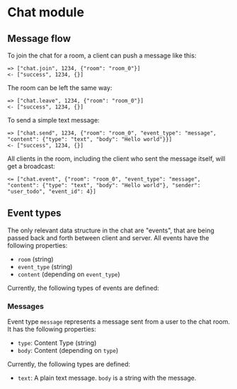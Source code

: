 # Chat module

## Message flow

To join the chat for a room, a client can push a message like this:

    => ["chat.join", 1234, {"room": "room_0"}]
    <- ["success", 1234, {}]

The room can be left the same way:

    => ["chat.leave", 1234, {"room": "room_0"}]
    <- ["success", 1234, {}]

To send a simple text message:

    => ["chat.send", 1234, {"room": "room_0", "event_type": "message", "content": {"type": "text", "body": "Hello world"}}]
    <- ["success", 1234, {}]

All clients in the room, including the client who sent the message itself, will get a broadcast:

    <= ["chat.event", {"room": "room_0", "event_type": "message", "content": {"type": "text", "body": "Hello world"}, "sender": "user_todo", "event_id": 4}]
   
## Event types

The only relevant data structure in the chat are "events", that are being passed back and forth between client and
server. All events have the following properties:

* ``room`` (string)
* ``event_type`` (string)
* ``content`` (depending on ``event_type``)

Currently, the following types of events are defined:


### Messages

Event type ``message`` represents a message sent from a user to the chat room. It has the following properties:

* ``type``: Content Type (string)
* ``body``: Content (depending on ``type``)

Currently, the following types are defined:

* ``text``: A plain text message. ``body`` is a string with the message.
